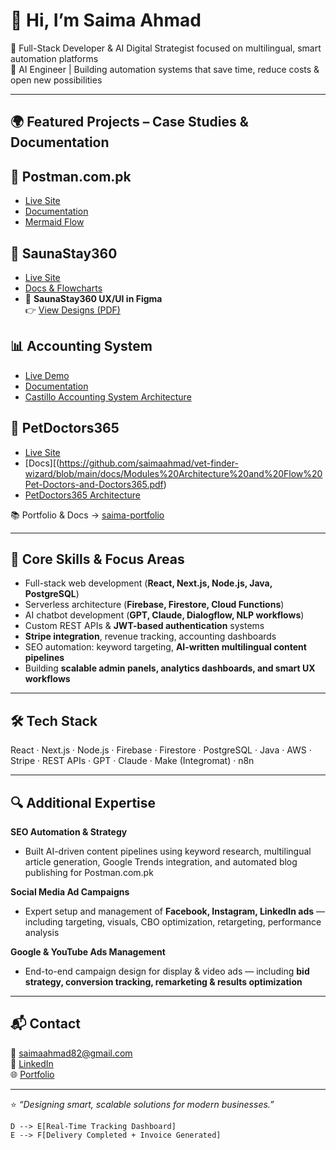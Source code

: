 
# 👋 Hi, I’m Saima Ahmad  

🧠 Full-Stack Developer & AI Digital Strategist focused on multilingual, smart automation platforms  
🚀 AI Engineer | Building automation systems that save time, reduce costs & open new possibilities  

---

## 🌍 Featured Projects   – Case Studies & Documentation  

## 🚚 Postman.com.pk  
- [Live Site](https://postman.com.pk)  
- [Documentation](https://github.com/saimaahmad/postman-logistics/tree/main/docs)  
- [Mermaid Flow](https://github.com/saimaahmad/postman-logistics#parcel-workflow)  

## 🧖 SaunaStay360  
- [Live Site](https://saunastay-frontend.vercel.app/)  
- [Docs & Flowcharts](https://github.com/saimaahmad/saunastay360/tree/main/docs)
- 🎨 **SaunaStay360 UX/UI in Figma**  
👉 [View Designs (PDF)](https://github.com/saimaahmad/saunastay-frontend/blob/main/docs/Website%20SaunaStay%20Prototype.pdf)

  

## 📊 Accounting System  
- [Live Demo](https://castillo-accounting-firm.vercel.app/)  
- [Documentation](https://github.com/saimaahmad/accounting-system/tree/main/docs)
- [Castillo Accounting System Architecture](docs/02_castillo_architecture.md) 

## 🐾 PetDoctors365  
- [Live Site](https://doctors365.org/)  
- [Docs][(https://github.com/saimaahmad/vet-finder-wizard/blob/main/docs/Modules%20Architecture%20and%20Flow%20Pet-Doctors-and-Doctors365.pdf)
- [PetDoctors365 Architecture](docs/02_petdoctors_architecture.md)  

📚 Portfolio & Docs → [saima-portfolio](https://github.com/saimaahmad/saima-portfolio)  

---

## 🧩 Core Skills & Focus Areas  

- Full-stack web development (**React, Next.js, Node.js, Java, PostgreSQL**)  
- Serverless architecture (**Firebase, Firestore, Cloud Functions**)  
- AI chatbot development (**GPT, Claude, Dialogflow, NLP workflows**)  
- Custom REST APIs & **JWT-based authentication** systems  
- **Stripe integration**, revenue tracking, accounting dashboards  
- SEO automation: keyword targeting, **AI-written multilingual content pipelines**  
- Building **scalable admin panels, analytics dashboards, and smart UX workflows**  

---

## 🛠️ Tech Stack  

React · Next.js · Node.js · Firebase · Firestore · PostgreSQL · Java · AWS · Stripe · REST APIs · GPT · Claude · Make (Integromat) · n8n  

---

## 🔍 Additional Expertise  

**SEO Automation & Strategy**  
- Built AI-driven content pipelines using keyword research, multilingual article generation, Google Trends integration, and automated blog publishing for Postman.com.pk  

**Social Media Ad Campaigns**  
- Expert setup and management of **Facebook, Instagram, LinkedIn ads** — including targeting, visuals, CBO optimization, retargeting, performance analysis  

**Google & YouTube Ads Management**  
- End-to-end campaign design for display & video ads — including **bid strategy, conversion tracking, remarketing & results optimization**  

---

## 📬 Contact  

📧 saimaahmad82@gmail.com  
🔗 [LinkedIn](https://www.linkedin.com/in/saimaahmad-dm/)  
🌐 [Portfolio](https://github.com/saimaahmad/saima-portfolio)  

---

⭐ *“Designing smart, scalable solutions for modern businesses.”*  

    D --> E[Real-Time Tracking Dashboard]
    E --> F[Delivery Completed + Invoice Generated]
